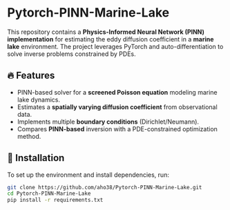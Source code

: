 # Pytorch-PINN-Marine-Lake

This repository contains a **Physics-Informed Neural Network (PINN) implementation** for estimating the eddy diffusion coefficient in a **marine lake** environment. The project leverages PyTorch and auto-differentiation to solve inverse problems constrained by PDEs.

## 🔥 Features
- PINN-based solver for a **screened Poisson equation** modeling marine lake dynamics.
- Estimates a **spatially varying diffusion coefficient** from observational data.
- Implements multiple **boundary conditions** (Dirichlet/Neumann).
- Compares **PINN-based** inversion with a PDE-constrained optimization method.

## 🚀 Installation
To set up the environment and install dependencies, run:
```bash
git clone https://github.com/aho38/Pytorch-PINN-Marine-Lake.git
cd Pytorch-PINN-Marine-Lake
pip install -r requirements.txt

